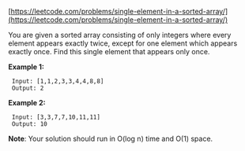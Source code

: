[https://leetcode.com/problems/single-element-in-a-sorted-array/](https://leetcode.com/problems/single-element-in-a-sorted-array/)

You are given a sorted array consisting of only integers where every element appears exactly twice, except for one element which appears exactly once. Find this single element that appears only once.

**Example 1:**
```
 Input: [1,1,2,3,3,4,4,8,8]
 Output: 2
```

**Example 2:**
```
 Input: [3,3,7,7,10,11,11]
 Output: 10
```

**Note**: Your solution should run in O(log n) time and O(1) space.
